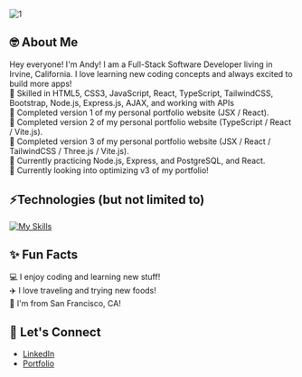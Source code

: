 ![1](https://user-images.githubusercontent.com/100327736/174872894-f7220dd1-7fa3-42b4-b183-94f9a50cf01b.jpeg)
## 🤓 About Me
Hey everyone! I'm Andy! I am a Full-Stack Software Developer living in Irvine, California. I love learning new coding concepts and always excited to build more apps!
<br> :deciduous_tree: Skilled in HTML5, CSS3, JavaScript, React, TypeScript, TailwindCSS, Bootstrap, Node.js, Express.js, AJAX, and working with APIs
<br> :deciduous_tree: Completed version 1 of my personal portfolio website (JSX / React).
<br> :deciduous_tree: Completed version 2 of my personal portfolio website (TypeScript / React / Vite.js).
<br> :deciduous_tree: Completed version 3 of my personal portfolio website (JSX / React / TailwindCSS / Three.js / Vite.js).
<br> :seedling: Currently practicing Node.js, Express, and PostgreSQL, and React.
<br> :seedling: Currently looking into optimizing v3 of my portfolio!


## ⚡Technologies (but not limited to)
[![My Skills](https://skillicons.dev/icons?i=html,css,tailwindcss,bootstrap,js,react,typescript,webpack,nodejs,express,postgres,py,mysql,vscode,figma,git,github)](https://skillicons.dev)

## ✨ Fun Facts
:computer: I enjoy coding and learning new stuff!<br>
:airplane: I love traveling and trying new foods!<br>
:round_pushpin: I'm from San Francisco, CA!

## 🤝 Let's Connect
<ul>
  <li><a href="https://www.linkedin.com/in/andy-chen907/">LinkedIn</a></li>
  <li><a href="https://acdesigns.dev/">Portfolio</a></li>
</ul>
